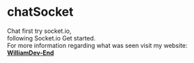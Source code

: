 # chatSocket
Chat first try socket.io,  
following Socket.io Get started.  
For more information regarding what was seen visit my website:  
**[WilliamDev-End](https://williamdev-end.bss.design/)**

